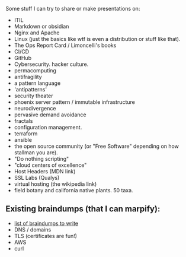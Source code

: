 Some stuff I can try to share or make presentations on:

- ITIL
- Markdown or obsidian
- Nginx and Apache
- Linux (just the basics like wtf is even a distribution or stuff like that).
- The Ops Report Card / Limoncelli's books
- CI/CD
- GitHub
- Cybersecurity. hacker culture.
- permacomputing
- antifragility
- a pattern language
- 'antipatterns'
- security theater
- phoenix server pattern / immutable infrastructure
- neurodivergence
- pervasive demand avoidance
- fractals
- configuration management. 
- terraform
- ansible
- the open source community (or "Free Software" depending on how stallman you are).
- "Do nothing scripting"
- "cloud centers of excellence"
- Host Headers (MDN link)
- SSL Labs (Qualys) 
- virtual hosting (the wikipedia link) 
- field botany and california native plants. 50 taxa. 


## Existing braindumps (that I can marpify):

- [list of braindumps to write](https://gist.github.com/jleibowitz-lacpw/425425d5c87575046954e08c78b98e13)
- DNS / domains
- TLS (certificates are fun!)
- AWS
- curl

